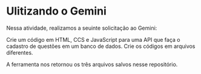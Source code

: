 # Ulitizando o Gemini

Nessa atividade, realizamos a seuinte solicitação ao Gemini:


Crie um código em HTML, CCS e JavaScript para uma API que faça o cadastro de questões em um banco de dados. Crie os códigos em arquivos diferentes.

A ferramenta nos retornou os três arquivos salvos nesse repositório.
